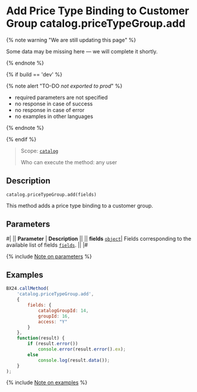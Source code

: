 # Add Price Type Binding to Customer Group catalog.priceTypeGroup.add

{% note warning "We are still updating this page" %}

Some data may be missing here — we will complete it shortly.

{% endnote %}

{% if build == 'dev' %}

{% note alert "TO-DO _not exported to prod_" %}

- required parameters are not specified
- no response in case of success
- no response in case of error
- no examples in other languages
  
{% endnote %}

{% endif %}

> Scope: [`catalog`](../../../scopes/permissions.md)
>
> Who can execute the method: any user

## Description

```http
catalog.priceTypeGroup.add(fields)
```

This method adds a price type binding to a customer group.

## Parameters

#| 
|| **Parameter** | **Description** ||
|| **fields**
[`object`](../../data-types.md)| Fields corresponding to the available list of fields [`fields`](./catalog-price-type-group-get-fields.md). ||
|#

{% include [Note on parameters](../../../../_includes/required.md) %}

## Examples

```javascript
BX24.callMethod(
    'catalog.priceTypeGroup.add',
    {
        fields: {
            catalogGroupId: 14,
            groupId: 16,
            access: "Y"
        }
    },
    function(result) {
        if (result.error())
            console.error(result.error().ex);
        else
            console.log(result.data());
    }
);
```
{% include [Note on examples](../../../../_includes/examples.md) %}